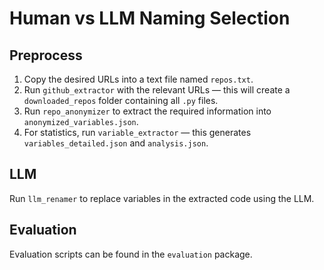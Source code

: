 # Human vs LLM Naming Selection

## Preprocess
1. Copy the desired URLs into a text file named `repos.txt`.
2. Run `github_extractor` with the relevant URLs — this will create a `downloaded_repos` folder containing all `.py` files.
3. Run `repo_anonymizer` to extract the required information into `anonymized_variables.json`.
4. For statistics, run `variable_extractor` — this generates `variables_detailed.json` and `analysis.json`.

## LLM
Run `llm_renamer` to replace variables in the extracted code using the LLM.

## Evaluation
Evaluation scripts can be found in the `evaluation` package.
